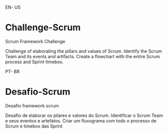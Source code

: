 EN- US

# Challenge-Scrum

Scrum Framework Challenge

Challenge of elaborating the pillars and values of Scrum.
Identify the Scrum Team and its events and artifacts.
Create a flowchart with the entire Scrum process and Sprint timebox.


PT- BR 

# Desafio-Scrum

Desafio framework scrum

Desafio de elaborar os pilares e valores do Scrum.
Identificar o Scrum  Team e seus eventos e artefatos.
Criar um fluxograma com todo o processo de Scrum e timebox das Sprint
